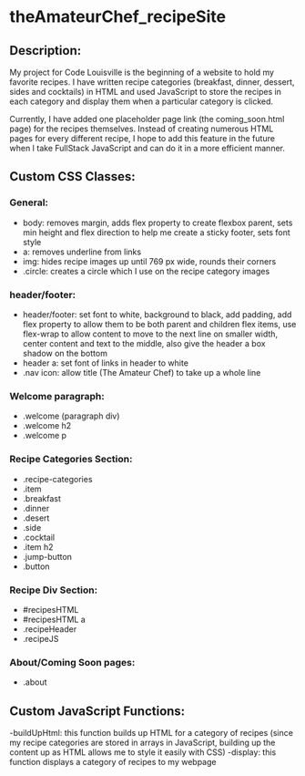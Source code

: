 # theAmateurChef_recipeSite


## Description: 
My project for Code Louisville is the beginning of a website to hold my favorite recipes. I have written recipe categories (breakfast, dinner, dessert, sides and cocktails) in HTML and used JavaScript to store the recipes in each category and display them when a particular category is clicked. 

Currently, I have added one placeholder page link (the coming_soon.html page) for the recipes themselves. Instead of creating numerous HTML pages for every different recipe, I hope to add this feature in the future when I take FullStack JavaScript and can do it in a more efficient manner.

## Custom CSS Classes: 
### General: 
* body: removes margin, adds flex property to create flexbox parent, sets min height and flex direction to help me create a sticky footer, sets font style
* a: removes underline from links
* img: hides recipe images up until 769 px wide, rounds their corners
* .circle: creates a circle which I use on the recipe category images

### header/footer: 
* header/footer: set font to white, background to black, add padding, add flex property to allow them to be both parent and children flex items, use flex-wrap to allow content to move to the next line on smaller width, center content and text to the middle, also give the header a box shadow on the bottom
* header a: set font of links in header to white
* .nav icon: allow title (The Amateur Chef) to take up a whole line

### Welcome paragraph: 
* .welcome (paragraph div)
* .welcome h2
* .welcome p

### Recipe Categories Section: 
* .recipe-categories
* .item 
* .breakfast
* .dinner
* .desert
* .side
* .cocktail
* .item h2
* .jump-button
* .button

### Recipe Div Section: 
* #recipesHTML
* #recipesHTML a
* .recipeHeader
* .recipeJS 

### About/Coming Soon pages: 
* .about

## Custom JavaScript Functions: 
-buildUpHtml: this function builds up HTML for a category of recipes (since my recipe categories are stored in arrays in JavaScript, building up the content up as HTML allows me to style it easily with CSS)
-display: this function displays a category of recipes to my webpage
